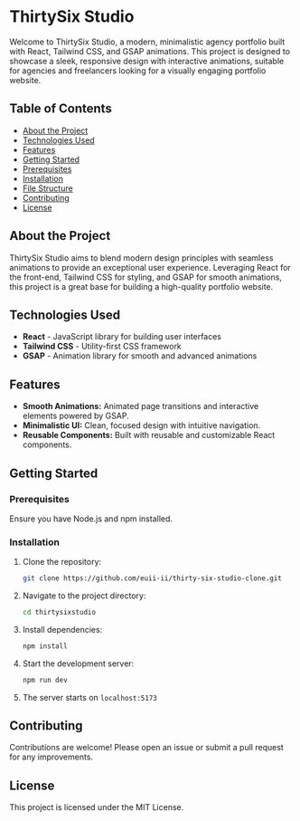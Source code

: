 # ThirtySix Studio

Welcome to ThirtySix Studio, a modern, minimalistic agency portfolio built with React, Tailwind CSS, and GSAP animations. This project is designed to showcase a sleek, responsive design with interactive animations, suitable for agencies and freelancers looking for a visually engaging portfolio website.

## Table of Contents
- [About the Project](#about-the-project)
- [Technologies Used](#technologies-used)
- [Features](#features)
- [Getting Started](#getting-started)
- [Prerequisites](#prerequisites)
- [Installation](#installation)
- [File Structure](#file-structure)
- [Contributing](#contributing)
- [License](#license)

## About the Project
ThirtySix Studio aims to blend modern design principles with seamless animations to provide an exceptional user experience. Leveraging React for the front-end, Tailwind CSS for styling, and GSAP for smooth animations, this project is a great base for building a high-quality portfolio website.

## Technologies Used
- **React** - JavaScript library for building user interfaces
- **Tailwind CSS** - Utility-first CSS framework
- **GSAP** - Animation library for smooth and advanced animations

## Features
- **Smooth Animations:** Animated page transitions and interactive elements powered by GSAP.
- **Minimalistic UI:** Clean, focused design with intuitive navigation.
- **Reusable Components:** Built with reusable and customizable React components.

## Getting Started

### Prerequisites
Ensure you have Node.js and npm installed.

### Installation
1. Clone the repository:
   ```sh
   git clone https://github.com/euii-ii/thirty-six-studio-clone.git
   ```
2. Navigate to the project directory:
   ```sh
   cd thirtysixstudio
   ```
3. Install dependencies:
   ```sh
   npm install
   ```
4. Start the development server:
   ```sh
   npm run dev
   ```
5. The server starts on `localhost:5173`

## Contributing
Contributions are welcome! Please open an issue or submit a pull request for any improvements.

## License
This project is licensed under the MIT License.
